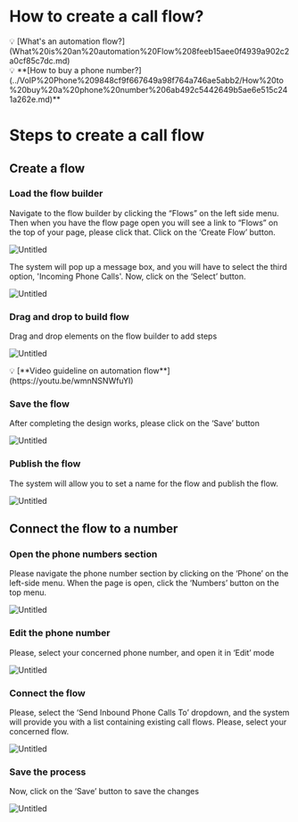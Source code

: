 # How to create a call flow?

<aside>
💡 [What's an automation flow?](What%20is%20an%20automation%20Flow%208feeb15aee0f4939a902c2a0cf85c7dc.md)

</aside>

<aside>
💡 **[How to buy a phone number?](../VoIP%20Phone%209848cf9f667649a98f764a746ae5abb2/How%20to%20buy%20a%20phone%20number%206ab492c5442649b5ae6e515c241a262e.md)**

</aside>

# Steps to create a call flow

## Create a flow

### Load the flow builder

Navigate to the flow builder by clicking the “Flows” on the left side menu. Then when you have the flow page open you will see a link to “Flows” on the top of your page, please click that. Click on the ‘Create Flow’ button.

![Untitled](../IN%20PROCESS%20Product%20FAQ%20Guides%20a986e24138d14caf8156bfe234b2e8fb/How%20to%20create%20a%20simple%20call%20flow%20for%20inbound%20calls%201e5d0b6cfd3548f6ba7d8e2ec94fac62/Untitled.png)

The system will pop up a message box, and you will have to select the third option, 'Incoming Phone Calls'. Now, click on the ‘Select’ button.

![Untitled](../IN%20PROCESS%20Product%20FAQ%20Guides%20a986e24138d14caf8156bfe234b2e8fb/How%20to%20create%20a%20simple%20call%20flow%20for%20inbound%20calls%201e5d0b6cfd3548f6ba7d8e2ec94fac62/Untitled%201.png)

 

### Drag and drop to build flow

Drag and drop elements on the flow builder to add steps

![Untitled](../IN%20PROCESS%20Product%20FAQ%20Guides%20a986e24138d14caf8156bfe234b2e8fb/How%20to%20create%20a%20simple%20call%20flow%20for%20inbound%20calls%201e5d0b6cfd3548f6ba7d8e2ec94fac62/Untitled%202.png)

<aside>
💡 [**Video guideline on automation flow**](https://youtu.be/wmnNSNWfuYI)

</aside>

### Save the flow

After completing the design works, please click on the ‘Save’ button

![Untitled](../IN%20PROCESS%20Product%20FAQ%20Guides%20a986e24138d14caf8156bfe234b2e8fb/How%20to%20trigger%20a%20flow%20when%20you%20add%20a%20tag%20efb401ed755b490b99caa8ab7ef2c303/Untitled%205.png)

### Publish the flow

The system will allow you to set a name for the flow and publish the flow.

![Untitled](../IN%20PROCESS%20Product%20FAQ%20Guides%20a986e24138d14caf8156bfe234b2e8fb/How%20transfer%20my%20VoIP%20incoming%20calls%20to%20another%20per%203e026450880846e59305ad9cbcae59b0/Untitled%203.png)

## Connect the flow to a number

### Open the phone numbers section

Please navigate the phone number section by clicking on the ‘Phone’ on the left-side menu. When the page is open, click the ‘Numbers’ button on the top menu.

![Untitled](../IN%20PROCESS%20Product%20FAQ%20Guides%20a986e24138d14caf8156bfe234b2e8fb/How%20to%20record%20inbound%20calls%202cd59d1357be439f872bef7facb37002/Untitled.png)

### Edit the phone number

Please, select your concerned phone number, and open it in ‘Edit’ mode

![Untitled](../IN%20PROCESS%20Product%20FAQ%20Guides%20a986e24138d14caf8156bfe234b2e8fb/How%20to%20record%20inbound%20calls%202cd59d1357be439f872bef7facb37002/Untitled%201.png)

### Connect the flow

Please, select the ‘Send Inbound Phone Calls To’ dropdown, and the system will provide you with a list containing existing call flows. Please, select your concerned flow.

![Untitled](../IN%20PROCESS%20Product%20FAQ%20Guides%20a986e24138d14caf8156bfe234b2e8fb/How%20to%20create%20a%20simple%20call%20flow%20for%20inbound%20calls%201e5d0b6cfd3548f6ba7d8e2ec94fac62/Untitled%207.png)

### Save the process

Now, click on the ‘Save’ button to save the changes

![Untitled](../IN%20PROCESS%20Product%20FAQ%20Guides%20a986e24138d14caf8156bfe234b2e8fb/How%20transfer%20my%20VoIP%20incoming%20calls%20to%20another%20per%203e026450880846e59305ad9cbcae59b0/Untitled%204.png)